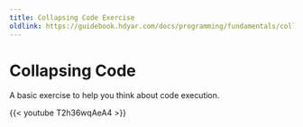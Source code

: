 ```yaml
---
title: Collapsing Code Exercise
oldlink: https://guidebook.hdyar.com/docs/programming/fundamentals/collapsing-code/
---
```

# Collapsing Code
A basic exercise to help you think about code execution.

{{< youtube T2h36wqAeA4 >}}
